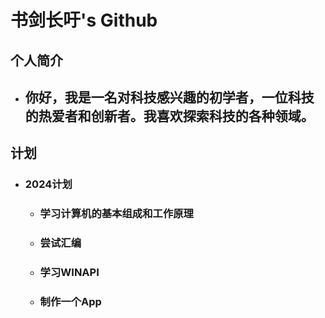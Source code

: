 # **书剑长吁's Github**

## **个人简介**

- ## **你好，我是一名对科技感兴趣的初学者，一位科技的热爱者和创新者。我喜欢探索科技的各种领域。**

## **计划**

* ### **2024计划**
  * ### **学习计算机的基本组成和工作原理**
  * ### **尝试汇编**
  * ### **学习WINAPI**
  * ### **制作一个App**

